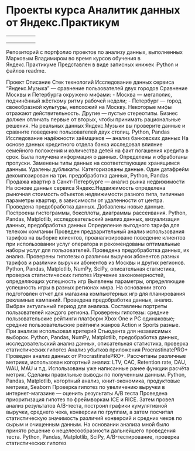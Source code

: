 # Проекты курса Аналитик данных от Яндекс.Практикум 
 
|   |   |   |   |   |
|---|---|---|---|---|
|   |   |   |   |   |
|   |   |   |   |   |
|   |   |   |   |   |
Репозиторий с портфолио проектов по анализу данных, выполненных Марковым Владимиром во время курсов обучения в Яндекс.Практикуме
Представлен в виде записных книжек iPython и файлов readme.

Проект	Описание	Стек технологий
Исследование данных сервиса “Яндекс.Музыка” — сравнение пользователей двух городов	Сравнение Москвы и Петербурга окружено мифами: - Москва — мегаполис, подчинённый жёсткому ритму рабочей недели; - Петербург — город своеобразной культуры, непохожий на Москву. Некоторые мифы отражают действительность. Другие — пустые стереотипы. Бизнес должен отличать первые от вторых, чтобы принимать рациональные решения. На реальных данных Яндекс.Музыки вы проверите данные и сравните поведение пользователей двух столиц.	Python, Pandas
Исследование надёжности заёмщиков — анализ банковских данных	На основе данных кредитного отдела банка исследовал влияние семейного положения и количества детей на факт погашения кредита в срок. Была получена информация о данных. Определены и обработаны пропуски. Заменены типы данных на соответствующие хранящимся данным. Удалены дубликаты. Категоризованы данные. Один датафрейм декомпозирован на три.	предобработка данных, Python, Pandas
Продажа квартир в Санкт-Петербурге — анализ рынка недвижимости	На основе данных сервиса Яндекс.Недвижимость определена рыночная стоимость объектов недвижимости разного типа, типичные параметры квартир, в зависимости от удаленности от центра. Проведена предобработка данных. Добавлены новые данные. Построены гистограммы, боксплоты, диаграммы рассеивания.	Python, Pandas, Matplotlib, исследовательский анализ данных, визуализация данных, предобработка данных
Определение выгодного тарифа для телеком компании	Проведен предварительный анализ использования тарифов на выборке клиентов, проанализировано поведение клиентов при использовании услуг оператора и рекомендованы оптимальные наборы услуг для пользователей. Проведена предобработка данных, их анализ. Проверены гипотезы о различии выручки абонентов разных тарифов и различии выручки абонентов из Москвы и других регионов.	Python, Pandas, Matplotlib, NumPy, SciPy, описательная статистика, проверка статистических гипотез
Изучение закономерностей, определяющих успешность игр	Выявлены параметры, определяющие успешность игры в разных регионах мира. На основании этого подготовлен отчет для магазина компьютерных игр для планирования рекламных кампаний. Проведена предобработка данных, анализ. Выбран актуальный период для анализа. Составлены портреты пользователей каждого региона. Проверены гипотезы: средние пользовательские рейтинги платформ Xbox One и PC одинаковые; средние пользовательские рейтинги жанров Action и Sports разные. При анализе использовал критерий Стьюдента для независимых выборок.	Python, Pandas, NumPy, Matplotlib, предобработка данных, исследовательский анализ данных, описательная статистика,
проверка статистических гипотез
Анализ убытков приложения ProcrastinatePRO+	Проведен анализ данных от ProcrastinatePRO+. Рассчитаны различные метрики, использован когортный анализ: LTV, CAC, Retention rate, DAU, WAU, MAU и т.д. Использованы уже написанные ранее функции расчёта метрик. Сделаны правильные выводы по полученным данным.	Python, Pandas, Matplotlib, когортный анализ, юнит-экономика, продуктовые метрики, Seaborn
Проверка гипотез по увеличению выручки в интернет-магазине — оценить результаты A/B теста	Проведена приоритизация гипотез по фреймворкам ICE и RICE. Затем провел анализ результатов A/B-теста, построил графики кумулятивной выручки, среднего чека, конверсии по группам, а затем посчитал статистическую значимость различий конверсий и средних чеков по сырым и очищенным данным. На основании анализа мной было принято решение о нецелесообразности дальнейшего проведения теста.	Python, Pandas, Matplotlib, SciPy, A/B-тестирование, проверка статистических гипотез

